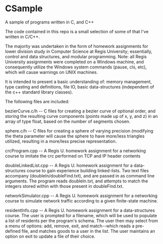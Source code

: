 # CSample
A sample of programs written in C, and C++

The code contained in this repo is a small selection of some of that I've written in C/C++.

The majority was undertaken in the form of homework assignments for lower division
study in Computer Science at Regis University; essentially, control and data structures, and 
modular programming. Note: all Regis University assignments were completed on a Windows machine, and 
consequently utilize the Windows system commands (pause, cls, etc), which will cause warnings on
UNIX machines.

It is intended to present a basic understanding of: memory management, type casting and definitions,
file IO, basic data-structures (independent of the c++ standard library classes).

The following files are included:

bezierCurve.c/h      -- C files for creating a bezier curve of optional order, and storing the resulting curve components (points made up of x, y, and z) in an array of type float, based on the number of segments chosen.

sphere.c/h           -- C files for creating a sphere of varying precision (modifying the theta parameter will cause the sphere to have more/less triangles utilized, resulting in a more/less precise representation.

crcProgram.cpp       -- A Regis U. homework assignment for a networking course to imitate the crc performed on TCP and IP header contents

doubleLinkedList.cpp -- A Regis U. homework assignment for a data-structures course to gain experience building linked-lists. Two text files accompany (doubleIn/doubleFind.txt), and are passed in as command line arguments. The program reads doubleIn.txt, and attempts to match the integers stored within with those present in doubleFind.txt.

networkSimulator.cpp -- A Regis U. homework assignment for a networking course to simulate network traffic according to a given finite-state machine.

residentInfo.cpp     -- A Regis U. homework assignment for a data-structures course. The user is prompted for a filename, which will be used to populate a list of residents per the program's schema. The user then may select from a menu of options: add, remove, exit, and match--which reads a pre-defined file, and matches goods to a user in the list. The user maintains an option on exit to update a file of their choice.
